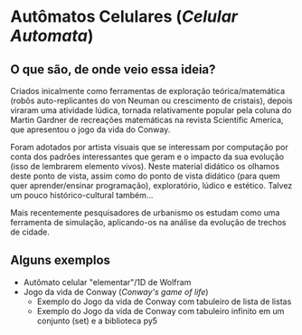# Autômatos Celulares (*Celular Automata*)

## O que são, de onde veio essa ideia?

Criados inicalmente como ferramentas de exploração teórica/matemática (robôs auto-replicantes do von Neuman ou crescimento de cristais), depois viraram uma atividade lúdica, tornada relativamente popular pela coluna do Martin Gardner de recreações matemáticas na revista Scientific America, que apresentou o jogo da vida do Conway.

Foram adotados por artista visuais que se interessam por computação por conta dos padrões interessantes que geram e o impacto da sua evolução (isso de lembrarem elemento vivos). Neste material didático os olhamos deste ponto de vista, assim como do ponto de vista didático (para quem quer aprender/ensinar programação), exploratório, lúdico e estético. Talvez um pouco histórico-cultural também...

Mais recentemente pesquisadores de urbanismo os estudam como uma ferramenta de simulação, aplicando-os na análise da evolução de trechos de cidade.

## Alguns exemplos
- Autômato celular "elementar"/1D de Wolfram
- Jogo da vida de Conway (*Conway's game of life*)
  - Exemplo do Jogo da vida de Conway com tabuleiro de lista de listas
  - Exemplo do Jogo da vida de Conway com tabuleiro infinito em um conjunto (set) e a biblioteca py5

